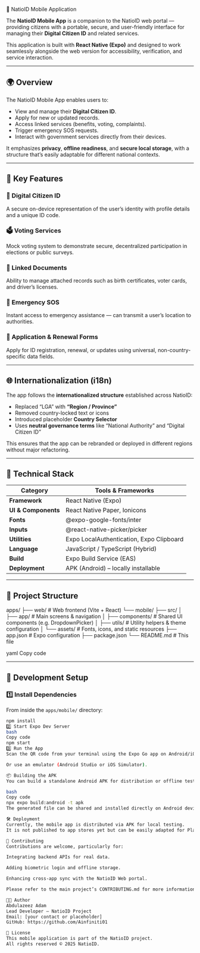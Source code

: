  📱 NatioID Mobile Application

The **NatioID Mobile App** is a companion to the NatioID web portal — providing citizens with a portable, secure, and user-friendly interface for managing their **Digital Citizen ID** and related services.

This application is built with **React Native (Expo)** and designed to work seamlessly alongside the web version for accessibility, verification, and service interaction.

---

## 🌍 Overview

The NatioID Mobile App enables users to:
- View and manage their **Digital Citizen ID**.
- Apply for new or updated records.
- Access linked services (benefits, voting, complaints).
- Trigger emergency SOS requests.
- Interact with government services directly from their devices.

It emphasizes **privacy**, **offline readiness**, and **secure local storage**, with a structure that’s easily adaptable for different national contexts.

---

## 🚀 Key Features

### 👤 Digital Citizen ID
A secure on-device representation of the user’s identity with profile details and a unique ID code.

### 🗳️ Voting Services
Mock voting system to demonstrate secure, decentralized participation in elections or public surveys.

### 📄 Linked Documents
Ability to manage attached records such as birth certificates, voter cards, and driver’s licenses.

### 🚨 Emergency SOS
Instant access to emergency assistance — can transmit a user’s location to authorities.

### 🧾 Application & Renewal Forms
Apply for ID registration, renewal, or updates using universal, non-country-specific data fields.

---

## 🌐 Internationalization (i18n)

The app follows the **internationalized structure** established across NatioID:

- Replaced “LGA” with **“Region / Province”**
- Removed country-locked text or icons
- Introduced placeholder **Country Selector**
- Uses **neutral governance terms** like “National Authority” and “Digital Citizen ID”

This ensures that the app can be rebranded or deployed in different regions without major refactoring.

---

## 🧱 Technical Stack

| Category | Tools & Frameworks |
|-----------|--------------------|
| **Framework** | React Native (Expo) |
| **UI & Components** | React Native Paper, Ionicons |
| **Fonts** | @expo-google-fonts/inter |
| **Inputs** | @react-native-picker/picker |
| **Utilities** | Expo LocalAuthentication, Expo Clipboard |
| **Language** | JavaScript / TypeScript (Hybrid) |
| **Build** | Expo Build Service (EAS) |
| **Deployment** | APK (Android) – locally installable |

---

## 📂 Project Structure

apps/
├── web/ # Web frontend (Vite + React)
└── mobile/
├── src/
│ ├── app/ # Main screens & navigation
│ ├── components/ # Shared UI components (e.g. DropdownPicker)
│ ├── utils/ # Utility helpers & theme configuration
│ └── assets/ # Fonts, icons, and static resources
├── app.json # Expo configuration
├── package.json
└── README.md # This file

yaml
Copy code

---

## 🧩 Development Setup

### 1️⃣ Install Dependencies
From inside the `apps/mobile/` directory:
```bash
npm install
2️⃣ Start Expo Dev Server
bash
Copy code
npm start
3️⃣ Run the App
Scan the QR code from your terminal using the Expo Go app on Android/iOS.

Or use an emulator (Android Studio or iOS Simulator).

📦 Building the APK
You can build a standalone Android APK for distribution or offline testing:

bash
Copy code
npx expo build:android -t apk
The generated file can be shared and installed directly on Android devices.

🛠️ Deployment
Currently, the mobile app is distributed via APK for local testing.
It is not published to app stores yet but can be easily adapted for Play Store or TestFlight release through EAS Build.

🧠 Contributing
Contributions are welcome, particularly for:

Integrating backend APIs for real data.

Adding biometric login and offline storage.

Enhancing cross-app sync with the NatioID Web portal.

Please refer to the main project’s CONTRIBUTING.md for more information.

👨‍💻 Author
Abdulazeez Adam
Lead Developer – NatioID Project
Email: [your contact or placeholder]
GitHub: https://github.com/Ainfiniti01

📜 License
This mobile application is part of the NatioID project.
All rights reserved © 2025 NatioID.